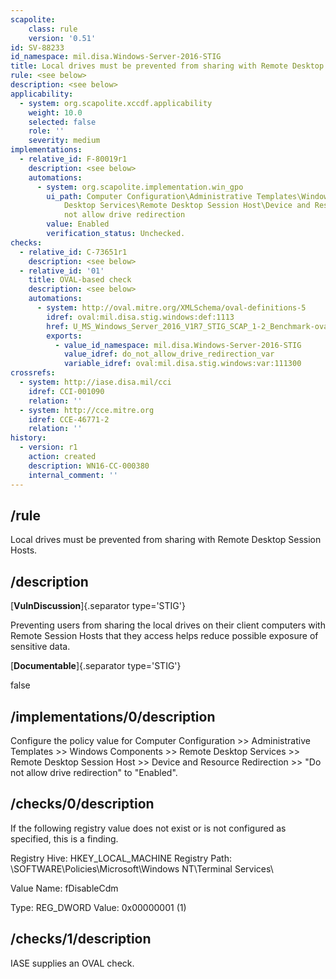```yaml
---
scapolite:
    class: rule
    version: '0.51'
id: SV-88233
id_namespace: mil.disa.Windows-Server-2016-STIG
title: Local drives must be prevented from sharing with Remote Desktop Session Hosts.
rule: <see below>
description: <see below>
applicability:
  - system: org.scapolite.xccdf.applicability
    weight: 10.0
    selected: false
    role: ''
    severity: medium
implementations:
  - relative_id: F-80019r1
    description: <see below>
    automations:
      - system: org.scapolite.implementation.win_gpo
        ui_path: Computer Configuration\Administrative Templates\Windows Components\Remote
            Desktop Services\Remote Desktop Session Host\Device and Resource Redirection\Do
            not allow drive redirection
        value: Enabled
        verification_status: Unchecked.
checks:
  - relative_id: C-73651r1
    description: <see below>
  - relative_id: '01'
    title: OVAL-based check
    description: <see below>
    automations:
      - system: http://oval.mitre.org/XMLSchema/oval-definitions-5
        idref: oval:mil.disa.stig.windows:def:1113
        href: U_MS_Windows_Server_2016_V1R7_STIG_SCAP_1-2_Benchmark-oval.xml
        exports:
          - value_id_namespace: mil.disa.Windows-Server-2016-STIG
            value_idref: do_not_allow_drive_redirection_var
            variable_idref: oval:mil.disa.stig.windows:var:111300
crossrefs:
  - system: http://iase.disa.mil/cci
    idref: CCI-001090
    relation: ''
  - system: http://cce.mitre.org
    idref: CCE-46771-2
    relation: ''
history:
  - version: r1
    action: created
    description: WN16-CC-000380
    internal_comment: ''
---
```



## /rule

Local drives must be prevented from sharing with Remote Desktop Session Hosts.

## /description

[**VulnDiscussion**]{.separator type='STIG'}

Preventing users from sharing the local drives on their client computers with Remote Session Hosts that they access helps reduce possible exposure of sensitive data.

[**Documentable**]{.separator type='STIG'}

false

## /implementations/0/description

Configure the policy value for Computer Configuration >> Administrative Templates >> Windows Components >> Remote Desktop Services >> Remote Desktop Session Host >> Device and Resource Redirection >> "Do not allow drive redirection" to "Enabled".

## /checks/0/description

If the following registry value does not exist or is not configured as specified, this is a finding.

Registry Hive: HKEY_LOCAL_MACHINE
Registry Path: \SOFTWARE\Policies\Microsoft\Windows NT\Terminal Services\

Value Name: fDisableCdm

Type: REG_DWORD
Value: 0x00000001 (1)

## /checks/1/description

IASE supplies an OVAL check.
